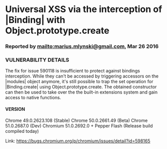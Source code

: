 # Universal XSS via the interception of |Binding| with Object.prototype.create

### Reported by <mailto:marius.mlynski@gmail.com>, Mar 26 2016

### VULNERABILITY DETAILS

The fix for issue 590118 is insufficient to protect against bindings interception. While they can't be accessed by triggering accessors on the |modules| object anymore, it's still possible to trap the set operation for |Binding.create| using Object.prototype.create. The obtained constructor can then be used to take over the the built-in extensions system and gain access to native functions.

#### VERSION

Chrome 49.0.2623.108 (Stable)
Chrome 50.0.2661.49 (Beta)
Chrome 51.0.2687.0 (Dev)
Chromium 51.0.2692.0 + Pepper Flash (Release build compiled today)

Link: https://bugs.chromium.org/p/chromium/issues/detail?id=598165
